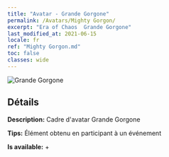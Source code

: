 ```yaml
---
title: "Avatar - Grande Gorgone"
permalink: /Avatars/Mighty Gorgon/
excerpt: "Era of Chaos  Grande Gorgone"
last_modified_at: 2021-06-15
locale: fr
ref: "Mighty Gorgon.md"
toc: false
classes: wide
---
```

 ![Grande Gorgone](/images/a/avatarFrame_60.png)

## Détails

 **Description:** Cadre d'avatar Grande Gorgone 

 **Tips:** Élément obtenu en participant à un événement 

 **Is available:**  + 

